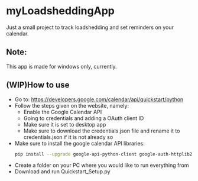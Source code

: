 # myLoadsheddingApp
Just a small project to track loadshedding and set reminders on your calendar.

## Note:
This app is made for windows only, currently.

## (WIP)How to use

- Go to: https://developers.google.com/calendar/api/quickstart/python
- Follow the steps given on the website, namely:
  - Enable the Google Calendar API
  - Going to credentials and adding a OAuth client ID
  - Make sure it is set to desktop app
  - Make sure to download the credentials.json file and rename it to credentials.json if it is not already so
- Make sure to install the google calendar API libraries: 
  ```bash
  pip install --upgrade google-api-python-client google-auth-httplib2 google-auth-oauthlib
  ```
- Create a folder on your PC where you would like to run everything from
- Download and run Quickstart_Setup.py
